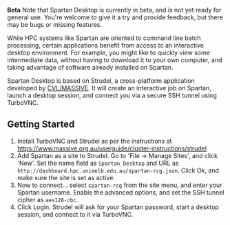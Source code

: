 <p class="notice notice--warning">
  <strong>Beta</strong> Note that Spartan Desktop is currently in beta, and is not yet ready for general use. You're welcome to give it a try and provide feedback, but there may be bugs or missing features.
</p>

While HPC systems like Spartan are oriented to command line batch processing, certain applications benefit from access to an interactive desktop environment. For example, you might like to quickly view some intermediate data, without having to download it to your own computer, and taking advantage of software already installed on Spartan.

Spartan Desktop is based on Strudel, a cross-platform application developed by [CVL/MASSIVE](https://www.massive.org.au/userguide/cluster-instructions/strudel). It will create an interactive job on Spartan, launch a desktop session, and connect you via a secure SSH tunnel using TurboVNC.


## Getting Started

1. Install TurboVNC and Strudel as per the instructions at https://www.massive.org.au/userguide/cluster-instructions/strudel
2. Add Spartan as a site to Strudel. Go to 'File -> Manage Sites', and click 'New'. Set the name field as `Spartan Desktop` and URL as `http://dashboard.hpc.unimelb.edu.au/spartan-rcg.json`. Click Ok, and make sure the site is set as active.
3. Now to connect... select `spartan-rcg` from the site menu, and enter your Spartan username. Enable the advanced options, and set the SSH tunnel cipher as `aes128-cbc`. 
4. Click Login. Strudel will ask for your Spartan password, start a desktop session, and connect to it via TurboVNC.


